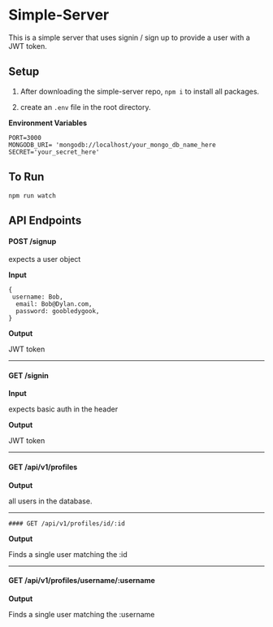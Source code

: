 # Simple-Server

This is a simple server that uses signin / sign up to provide a user with a JWT token.

## Setup

1. After downloading the simple-server repo, `npm i` to install all packages.

1. create an `.env` file in the root directory.

**Environment Variables**

```
PORT=3000
MONGODB_URI= 'mongodb://localhost/your_mongo_db_name_here
SECRET='your_secret_here'
```

## To Run

`npm run watch`


## API Endpoints

#### POST /signup

expects a user object

**Input**

```
{
 username: Bob,
  email: Bob@Dylan.com,
  password: goobledygook,
}
```

**Output**

JWT token

<hr />

#### GET /signin

**Input**

expects basic auth in the header

**Output**

JWT token

<hr />

#### GET /api/v1/profiles

**Output**

all users in the database.

<hr />

```#### GET /api/v1/profiles/id/:id```

**Output**

Finds a single user matching the :id

<hr />

#### GET /api/v1/profiles/username/:username

**Output**

Finds a single user matching the :username






